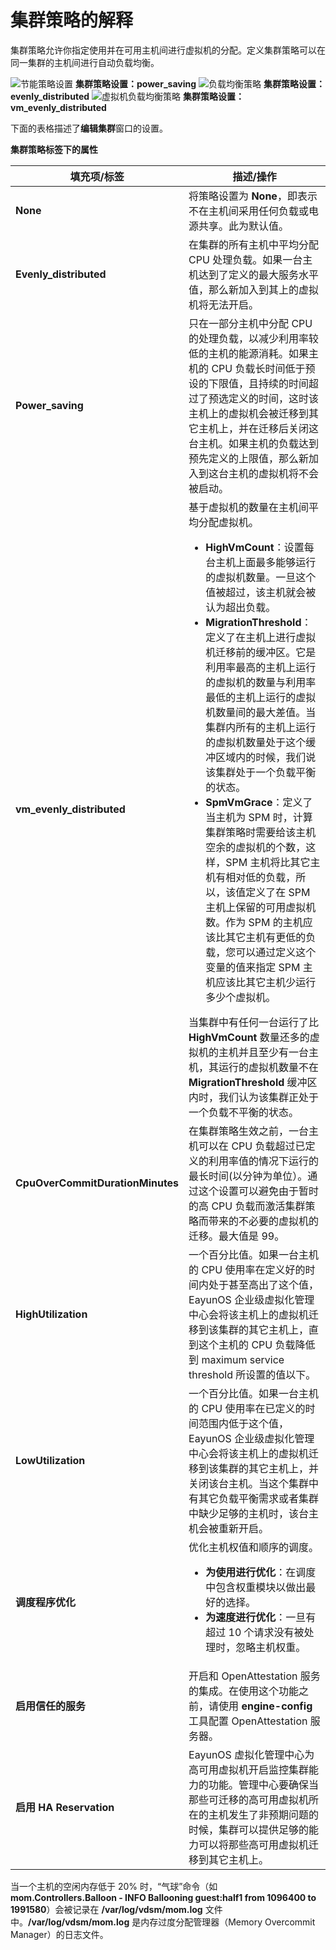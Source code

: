 # 集群策略的解释

集群策略允许你指定使用并在可用主机间进行虚拟机的分配。定义集群策略可以在同一集群的主机间进行自动负载均衡。

![节能策略设置](../images/EayunOS_Cluster_Policy_Settings.png)
**集群策略设置：power_saving**
![负载均衡策略](../images/EayunOS_Cluster_Policy_Settings1.png)
**集群策略设置：evenly_distributed**
![虚拟机负载均衡策略](../images/EayunOS_Cluster_Policy_Settings2.png)
**集群策略设置：vm_evenly_distributed**

下面的表格描述了**编辑集群**窗口的设置。

**集群策略标签下的属性**

| **填充项/标签** | **描述/操作** |
| --------------- | ------------- |
| **None** | 将策略设置为 **None**，即表示不在主机间采用任何负载或电源共享。此为默认值。|
| **Evenly_distributed** | 在集群的所有主机中平均分配 CPU 处理负载。如果一台主机达到了定义的最大服务水平值，那么新加入到其上的虚拟机将无法开启。|
| **Power_saving** | 只在一部分主机中分配 CPU 的处理负载，以减少利用率较低的主机的能源消耗。如果主机的 CPU 负载长时间低于预设的下限值，且持续的时间超过了预选定义的时间，这时该主机上的虚拟机会被迁移到其它主机上，并在迁移后关闭这台主机。如果主机的负载达到预先定义的上限值，那么新加入到这台主机的虚拟机将不会被启动。|
| **vm_evenly_distributed** | 基于虚拟机的数量在主机间平均分配虚拟机。<ul><li>**HighVmCount**：设置每台主机上面最多能够运行的虚拟机数量。一旦这个值被超过，该主机就会被认为超出负载。</li><li>**MigrationThreshold**：定义了在主机上进行虚拟机迁移前的缓冲区。它是利用率最高的主机上运行的虚拟机的数量与利用率最低的主机上运行的虚拟机数量间的最大差值。当集群内所有的主机上运行的虚拟机数量处于这个缓冲区域内的时候，我们说该集群处于一个负载平衡的状态。</li><li>**SpmVmGrace**：定义了当主机为 SPM 时，计算集群策略时需要给该主机空余的虚拟机的个数，这样，SPM 主机将比其它主机有相对低的负载，所以，该值定义了在 SPM 主机上保留的可用虚拟机数。作为 SPM 的主机应该比其它主机有更低的负载，您可以通过定义这个变量的值来指定 SPM 主机应该比其它主机少运行多少个虚拟机。</li></ul>当集群中有任何一台运行了比 **HighVmCount** 数量还多的虚拟机的主机并且至少有一台主机，其运行的虚拟机数量不在 **MigrationThreshold** 缓冲区内时，我们认为该集群正处于一个负载不平衡的状态。|
| **CpuOverCommitDurationMinutes** | 在集群策略生效之前，一台主机可以在 CPU 负载超过已定义的利用率值的情况下运行的最长时间(以分钟为单位）。通过这个设置可以避免由于暂时的高 CPU 负载而激活集群策略而带来的不必要的虚拟机的迁移。最大值是 99。 |
| **HighUtilization** | 一个百分比值。如果一台主机的 CPU 使用率在定义好的时间内处于甚至高出了这个值，EayunOS 企业级虚拟化管理中心会将该主机上的虚拟机迁移到该集群的其它主机上，直到这个主机的 CPU 负载降低到 maximum service threshold 所设置的值以下。 |
| **LowUtilization** | 一个百分比值。如果一台主机的 CPU 使用率在已定义的时间范围内低于这个值，EayunOS 企业级虚拟化管理中心会将该主机上的虚拟机迁移到该集群的其它主机上，并关闭该台主机。当这个集群中有其它负载平衡需求或者集群中缺少足够的主机时，该台主机会被重新开启。 |
| **调度程序优化** | 优化主机权值和顺序的调度。<ul><li>**为使用进行优化**：在调度中包含权重模块以做出最好的选择。</li><li>**为速度进行优化**：一旦有超过 10 个请求没有被处理时，忽略主机权重。 </li></ul>|
| **启用信任的服务** | 开启和 OpenAttestation 服务的集成。在使用这个功能之前，请使用 **engine-config** 工具配置 OpenAttestation 服务器。 |
| **启用 HA Reservation** | EayunOS 虚拟化管理中心为高可用虚拟机开启监控集群能力的功能。管理中心要确保当那些可迁移的高可用虚拟机所在的主机发生了非预期问题的时候，集群可以提供足够的能力可以将那些高可用虚拟机迁移到其它主机上。 |

当一个主机的空闲内存低于 20% 时，“气球”命令（如 **mom.Controllers.Balloon - INFO Ballooning guest:half1 from 1096400 to 1991580**）会被记录在 **/var/log/vdsm/mom.log** 文件中。**/var/log/vdsm/mom.log** 是内存过度分配管理器（Memory Overcommit Manager）的日志文件。

